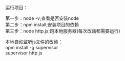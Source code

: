 运行项目：   

第一步：node -v;查看是否安装node   
第二步：npm install;安装项目的依赖     
第三步：node http.js;跑本地服务器(每次改动都需要运行)   

本地自动监听js文件的改动：   
npm install -g supervisor   
supervisor http.js   
